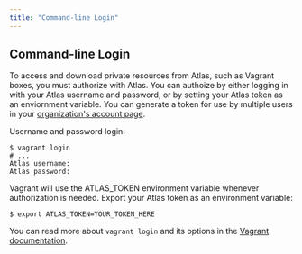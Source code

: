 ```yaml
---
title: "Command-line Login"
---
```

## Command-line Login

To access and download private resources from Atlas, such as Vagrant boxes, you must authorize with Atlas. You can authoize by either logging in with your Atlas username and password, or by setting your Atlas token as an enviornment variable. You can generate a token for use by multiple users in your [organization's account page](/settings/tokens).

Username and password login:

	$ vagrant login
	# ...
	Atlas username:
	Atlas password:

Vagrant will use the ATLAS_TOKEN environment variable whenever authorization is needed. Export your Atlas token as an environment variable:

	$ export ATLAS_TOKEN=YOUR_TOKEN_HERE

You can read more about `vagrant login` and its options in the [Vagrant documentation](https://docs.vagrantup.com/v2/cli/login.html). 

